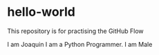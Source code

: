 # hello-world
This repository is for practising the GitHub Flow

I am Joaquin
I am a Python Programmer.
I am Male
